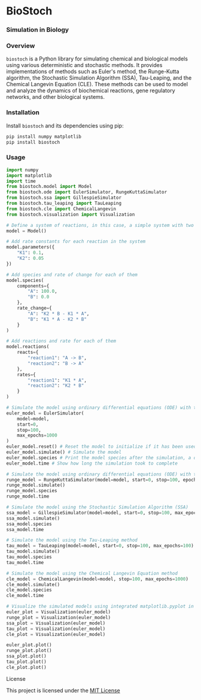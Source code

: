 
# BioStoch
### Simulation in Biology


### Overview

`biostoch` is a Python library for simulating chemical and biological models using various deterministic and stochastic methods. It provides implementations of methods such as Euler's method, the Runge-Kutta algorithm, the Stochastic Simulation Algorithm (SSA), Tau-Leaping, and the Chemical Langevin Equation (CLE). These methods can be used to model and analyze the dynamics of biochemical reactions, gene regulatory networks, and other biological systems.

### Installation

Install `biostoch` and its dependencies using pip:

```bash
pip install numpy matplotlib 
pip install biostoch
```

### Usage
```python
import numpy
import matplotlib
import time
from biostoch.model import Model
from biostoch.ode import EulerSimulator, RungeKuttaSimulator
from biostoch.ssa import GillespieSimulator
from biostoch.tau_leaping import TauLeaping
from biostoch.cle import ChemicalLangevin
from biostoch.visualization import Visualization

# Define a system of reactions, in this case, a simple system with two reactions: A <-> B; with rate constants K1 = 0.1, K2 = 0.05
model = Model() 

# Add rate constants for each reaction in the system
model.parameters({
    "K1": 0.1, 
    "K2": 0.05
})

# Add species and rate of change for each of them
model.species(
    components={
        "A": 100.0, 
        "B": 0.0
    }, 
    rate_change={
        "A": "K2 * B - K1 * A", 
        "B": "K1 * A - K2 * B"
    }
)

# Add reactions and rate for each of them
model.reactions(
    reacts={
        "reaction1": "A -> B", 
        "reaction2": "B -> A"
    },
    rates={
        "reaction1": "K1 * A", 
        "reaction2": "K2 * B"
    }
)

# Simulate the model using ordinary differential equations (ODE) with the Euler method
euler_model = EulerSimulator(
    model=model, 
    start=0, 
    stop=100, 
    max_epochs=1000
)
euler_model.reset() # Reset the model to initialize if it has been used before
euler_model.simulate() # Simulate the model 
euler_model.species # Print the model species after the simulation, a dictionary containing the change in species concentration during the simulation time
euler_model.time # Show how long the simulation took to complete

# Simulate the model using ordinary differential equations (ODE) with the Runge-Kutta method
runge_model = RungeKuttaSimulator(model=model, start=0, stop=100, epochs=1000)
runge_model.simulate()
runge_model.species
runge_model.time

# Simulate the model using the Stochastic Simulation Algorithm (SSA)
ssa_model = GillespieSimulator(model=model, start=0, stop=100, max_epochs=1000)
ssa_model.simulate()
ssa_model.species
ssa_model.time

# Simulate the model using the Tau-Leaping method
tau_model = TauLeaping(model=model, start=0, stop=100, max_epochs=100)
tau_model.simulate()
tau_model.species
tau_model.time

# Simulate the model using the Chemical Langevin Equation method
cle_model = ChemicalLangevin(model=model, stop=100, max_epochs=1000)
cle_model.simulate()
cle_model.species
cle_model.time

# Visualize the simulated models using integrated matplotlib.pyplot in biostoch
euler_plot = Visualization(euler_model)
runge_plot = Visualization(euler_model)
ssa_plot = Visualization(euler_model)
tau_plot = Visualization(euler_model)
cle_plot = Visualization(euler_model)

euler_plot.plot()
runge_plot.plot()
ssa_plot.plot()
tau_plot.plot()
cle_plot.plot()

```

License

This project is licensed under the [MIT License](https://github.com/LoqmanSamani/biostoch/blob/systembiology/LICENSE)
